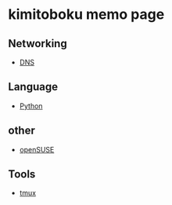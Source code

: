 # kimitoboku memo page

## Networking
- [DNS](./dns)

## Language
- [Python](./python)

## other
- [openSUSE](./opensuse)

## Tools
- [tmux](./tools/tmux)

